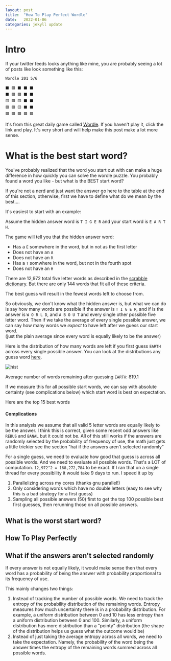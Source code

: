```yaml
---
layout: post
title:  "How To Play Perfect Wordle"
date:   2022-01-06
categories: jekyll update
---
```


# Intro

If your twitter feeds looks anything like mine, you are probably seeing 
a lot of posts like look something like this:

```
Wordle 201 5/6

⬛ 🟩 ⬛ ⬛ ⬛
⬛ 🟩 🟩 ⬛ ⬛
🟨 🟩 🟨 ⬛ ⬛
🟩 🟩 🟨 ⬛ ⬛
🟩 🟩 🟩 🟩 🟩
```

It's from this great daily game called <a href="https://www.powerlanguage.co.uk/wordle/" target="_blank">Wordle</a>. If you haven't play it, click the link and
play. It's very short and will help make this post make a lot more sense.

# What is the best start word?

You've probably realized that the word you start out with can make a huge difference
in how quickly you can solve the wordle puzzle. You probably found a word 
you like - but what is the BEST start word?

If you're not a nerd and just want the answer go here to the table at the 
end of this 
section, otherwise,
first we have to define what do we mean by the best....

It's easiest to start with an example:

Assume the hidden answer word is `T I G E R` and your start word is `E A R T H`.

The game will tell you that the hidden answer word:
- Has a `E` somewhere in the word, but in not as the first letter
- Does not have an `A`
- Does not have an `R`
- Has a `T` somwhere in the word, but not in the fourth spot
- Does not have an `H`

There are 12,972 total five letter words as described in the <a href=" https://drive.google.com/file/d/1oGDf1wjWp5RF_X9C7HoedhIWMh5uJs8s/view" target="_blank">scrabble 
dictionary</a>. But there are only 144 words that fit all of these criteria. 

The best guess will result in the fewest words left to choose from.

So obviously, we don't know what the hidden answer is, but what we can do is
say how many words are possible if the answer is `T I G E R`, 
and if is the answer is `W O R L D`,
and `A B O U T` and every single other possible five letter word. Then if we
take the average of every single possible answer, 
we can say how many words we *expect* to have left after we guess our 
start word.  
(just the plain average since every word is equally likely to be the answer)

Here is the distribution of how many words are left if you first guess 
`EARTH` across every single possible answer. You can look at the distributions 
any guess word [here]().

<img src="{{site.url}}/resources/guess_histogram.png" alt="hist">

Average number of words remaining after guessing `EARTH`: 819.1

If we measure this for all possible start words, we can say with absolute 
certainty (see complications below) which start word is best on expectation. 

Here are the top 15 best words

#### Complications

In this analysis we assume that all valid 5 letter words are equally likely to
be the answer. I think this is correct, given some recent odd answers like 
`REBUS` and `BANAL` but it could not be. All of this still works if the answers
are randomly selected by the probability of frequency of use, the math just 
gets a little trickier see the section "hat if the answers aren't selected randomly"

For a single guess, we need to evaluate how good that guess is across all 
possible words. And we need to evaluate all possible words. That's a LOT 
of computation. `12,972^2 = 168,272,784` to be exact. If I ran that on a 
single thread for every possibility it would take 9 days to run. I speed it up
by 
1. Parallelizing across my cores (thanks gnu parallel!)
1. Only considering words which have no double letters 
(easy to see why this is a bad strategy for a first guess)
1. Sampling all possible answers (50) first to get the top 100 possible best 
first guesses, then rerunning those on all possible answers.

## What is the worst start word?

## How To Play Perfectly

## What if the answers aren't selected randomly

If every answer is not equally likely, it would make sense then that every
word has a probability of being the answer with probability proportional 
to its frequency of use. 

This mainly changes two things: 
1. Instead of tracking the number of possible words. We need to track the 
entropy of the probability distribution of the remaining words. Entropy 
measures how much uncertainty there is in a probability distribution. For 
example, a uniform distribution between 0 and 10 has less entropy than a 
uniform distribution between 0 and 100. Similarly, a uniform distribution 
has more distribution than a "pointy" distribution 
(the shape of the distribution helps us guess what the outcome would be)
2. Instead of just taking the average entropy across all words, we need to 
take the expectation. Namely, the probability of the word being the answer
 times the entropy of the remaining words summed across all possible words.